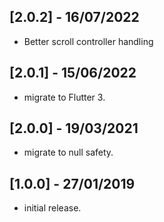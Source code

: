 ## [2.0.2] - 16/07/2022

* Better scroll controller handling

## [2.0.1] - 15/06/2022

* migrate to Flutter 3.

## [2.0.0] - 19/03/2021

* migrate to null safety.

## [1.0.0] - 27/01/2019

* initial release.
